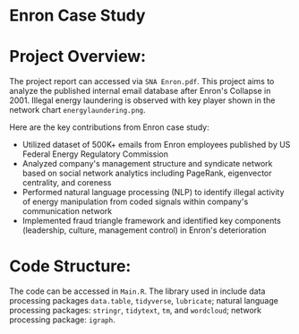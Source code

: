 # Enron Case Study
 
# Project Overview:
The project report can accessed via `SNA Enron.pdf`. This project aims to analyze the published internal email database after Enron's Collapse in 2001. Illegal energy laundering is observed with key player shown in the network chart `energylaundering.png`.

Here are the key contributions from Enron case study:
- Utilized dataset of 500K+ emails from Enron employees published by US Federal Energy Regulatory Commission
- Analyzed company's management structure and syndicate network based on social network analytics including PageRank, eigenvector centrality, and coreness​
- Performed natural language processing (NLP) to identify illegal activity of energy manipulation from coded signals within company's communication network
- Implemented fraud triangle framework and identified key components (leadership, culture, management control) in Enron's deterioration

# Code Structure:
The code can be accessed in `Main.R`. The library used in include data processing packages `data.table`, `tidyverse`, `lubricate`; natural language processing packages: `stringr`, `tidytext`, `tm`, and `wordcloud`; network processing package: `igraph`.


